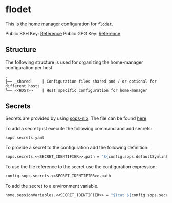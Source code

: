 # flodet

This is the [home manager](https://github.com/nix-community/home-manager) configuration for [`flodet`](https://github.com/flodet-me).

Public SSH Key: [Reference](./ssh.pub)
Public GPG Key: [Reference](./public.pgp)

## Structure

The following structure is used for organizing the home-manager configuration per host.

```
.
├── _shared     | Configuration files shared and / or optional for different hosts
└── <<HOST>>    | Host specific configuration for home-manager
```

## Secrets

Secrets are provided by using [sops-nix](https://github.com/Mic92/sops-nix).
The file can be found [here](./_shared/secrets/secrets.yaml).

To add a secret just execute the following command and add secrets:

```sh
sops secrets.yaml
```

To provide a secret to the configuration add the following definition:

```nix
sops.secrets.<<SECRET_IDENTIFIER>>.path = "${config.sops.defaultSymlinkPath}/<<SECRET_IDENTIFIER>>";
```

To use the file reference to the secret use the configuration expression:

```nix
config.sops.secrets.<<SECRET_IDENTIFIER>>.path
```

To add the secret to a environment variable.

```nix
home.sessionVariables.<<SECRET_IDENTIFIER>> = "$(cat ${config.sops.secrets.w<<SECRET_IDENTIFIER>>.path})";
```
